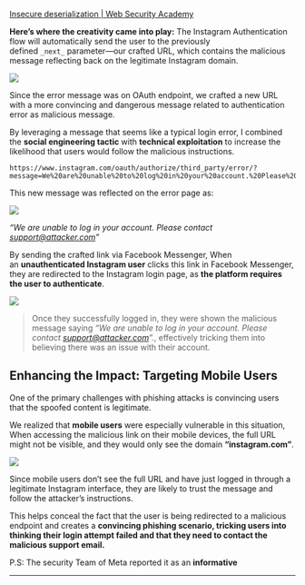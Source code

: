 

[Insecure deserialization | Web Security Academy](https://portswigger.net/web-security/deserialization)

**Here’s where the creativity came into play:** The Instagram Authentication flow will automatically send the user to the previously defined `_next_` parameter—our crafted URL, which contains the malicious message reflecting back on the legitimate Instagram domain.

![](https://miro.medium.com/v2/resize:fit:875/1*2jXUcOpstR6KWV5vao__TA.png)

Since the error message was on OAuth endpoint, we crafted a new URL with a more convincing and dangerous message related to authentication error as malicious message.

By leveraging a message that seems like a typical login error, I combined the **social engineering tactic** with **technical exploitation** to increase the likelihood that users would follow the malicious instructions.

```
https://www.instagram.com/oauth/authorize/third_party/error/?message=We%20are%20unable%20to%20log%20in%20your%20account.%20Please%20contact%20support@attacker.com
```

This new message was reflected on the error page as:

![](https://miro.medium.com/v2/resize:fit:848/1*H7aQy75gG6xyn7Lw4seIhQ.png)

_“We are unable to log in your account. Please contact support@attacker.com”_

By sending the crafted link via Facebook Messenger, When an **unauthenticated Instagram user** clicks this link in Facebook Messenger, they are redirected to the Instagram login page, as **the platform requires the user to authenticate**.

![](https://miro.medium.com/v2/resize:fit:518/1*nEkYE1jYDCthkrMOYL5yDA.png)

> Once they successfully logged in, they were shown the malicious message saying _“We are unable to log in your account. Please contact support@attacker.com”._, effectively tricking them into believing there was an issue with their account.

## Enhancing the Impact: Targeting Mobile Users

One of the primary challenges with phishing attacks is convincing users that the spoofed content is legitimate.

We realized that **mobile users** were especially vulnerable in this situation, When accessing the malicious link on their mobile devices, the full URL might not be visible, and they would only see the domain **“instagram.com”**.

![](https://miro.medium.com/v2/resize:fit:500/1*MrgNTF-0QFAf0Gqm_NtT0g.png)

Since mobile users don’t see the full URL and have just logged in through a legitimate Instagram interface, they are likely to trust the message and follow the attacker’s instructions.

This helps conceal the fact that the user is being redirected to a malicious endpoint and creates a **convincing phishing scenario, tricking users into thinking their login attempt failed and that they need to contact the malicious support email.**

P.S:  The security Team of Meta reported it as an **informative**

----